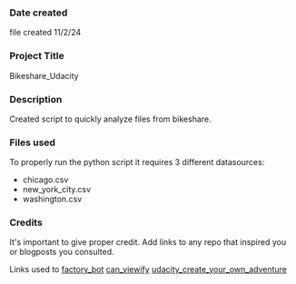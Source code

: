 ### Date created
file created 11/2/24

### Project Title
Bikeshare_Udacity

### Description
Created script to quickly analyze files from bikeshare.

### Files used
To properly run the python script it requires 3 different datasources:
- chicago.csv
- new_york_city.csv
- washington.csv

### Credits
It's important to give proper credit. Add links to any repo that inspired you or blogposts you consulted.

Links used to 
[factory_bot](https://github.com/thoughtbot/factory_bot)
[can_viewify](https://github.com/zkat/can.viewify)
[udacity_create_your_own_adventure](https://github.com/udacity/create-your-own-adventure)
